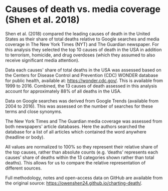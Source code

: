 # Causes of death vs. media coverage (Shen et al. 2018)

Shen et al. (2018) compared the leading causes of death in the United States as their share of total deaths relative to Google searches and media coverage in The New York Times (NYT) and The Guardian newspaper. For this analysis they selected the top 10 causes of death in the USA in addition to terrorism, homicide, and drug overdoses (which they assumed to also receive significant media attention).

Data each causes' share of total deaths in the USA was assessed based on the Centers for Disease Control and Prevention (CDC) WONDER database for public health, available at: https://wonder.cdc.gov/. This is available from 1999 to 2016. Combined, the 13 causes of death assessed in this analysis account for approximately 88% of all deaths in the USA.

Data on Google searches was derived from Google Trends (available from 2004 to 2016). This was assessed on the number of searches for these terms and close synonyms.

The New York Times and The Guardian media coverage was assessed from both newspapers' article databases. Here the authors searched the database for a list of all articles which contained the word anywhere (headline or body).

All values are normalized to 100% so they represent their relative share of the top causes, rather than absolute 
counts (e.g. ‘deaths’ represents each causes’ share of deaths within the 13 categories shown rather than total deaths). This allows for us to compare the relative representation of different sources.

Full methodology, notes and open-access data on GitHub are available from the original source: https://owenshen24.github.io/charting-death/.